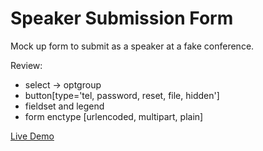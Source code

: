 # Speaker Submission Form

Mock up form to submit as a speaker at a fake conference.

Review:
 - select -> optgroup
 - button[type='tel, password, reset, file, hidden']
 - fieldset and legend
 - form enctype [urlencoded, multipart, plain]

[Live Demo](https://ng9891.github.io/my-odin-project/js_fullstack/reviews/forms/speaker_submission_form/)